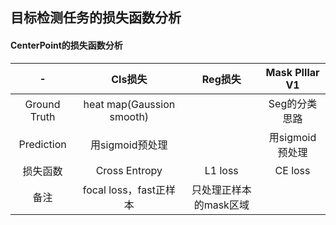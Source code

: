## 目标检测任务的损失函数分析

#### CenterPoint的损失函数分析
| - | Cls损失 | Reg损失 | Mask PIllar V1 |
| :-----:| :----: | :----: | :-----:|
| Ground Truth | heat map(Gaussion smooth) |  | Seg的分类思路 |
| Prediction | 用sigmoid预处理 |  | 用sigmoid预处理 |
| 损失函数| Cross Entropy | L1 loss | CE loss |
| 备注| focal loss，fast正样本| 只处理正样本的mask区域 |  |  |
